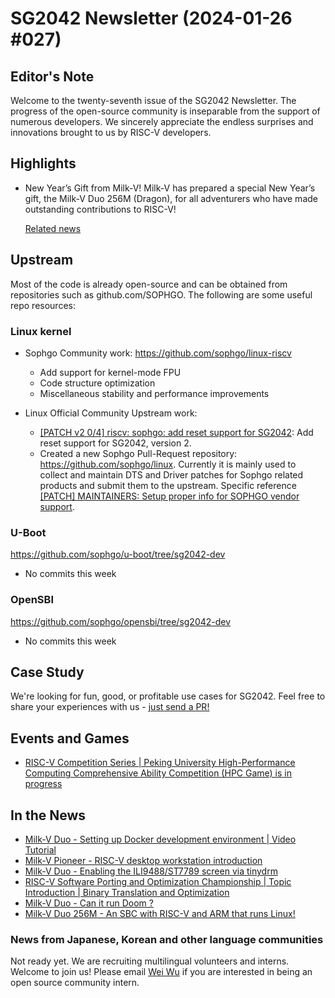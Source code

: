 # SG2042 Newsletter (2024-01-26 #027)

## Editor's Note

Welcome to the twenty-seventh issue of the SG2042 Newsletter. The progress of the open-source community is inseparable from the support of numerous developers. We sincerely appreciate the endless surprises and innovations brought to us by RISC-V developers.

## Highlights

+ New Year’s Gift from Milk-V! Milk-V has prepared a special New Year’s gift, the Milk-V Duo 256M (Dragon), for all adventurers who have made outstanding contributions to RISC-V!

  [Related news](https://community.milkv.io/t/milk-v-new-years-gift-from-milk-v/1242/18)

## Upstream

Most of the code is already open-source and can be obtained from repositories such as github.com/SOPHGO. The following are some useful repo resources:

### Linux kernel

+ Sophgo Community work: https://github.com/sophgo/linux-riscv

  + Add support for kernel-mode FPU
  + Code structure optimization
  + Miscellaneous stability and performance improvements

+ Linux Official Community Upstream work:

  + [[PATCH v2 0/4] riscv: sophgo: add reset support for SG2042][lk-1]: Add reset support for SG2042, version 2.
  + Created a new Sophgo Pull-Request repository: https://github.com/sophgo/linux. Currently it is mainly used to collect and maintain DTS and Driver patches for Sophgo related products and submit them to the upstream. Specific reference [[PATCH] MAINTAINERS: Setup proper info for SOPHGO vendor support][lk-2].

[lk-1]: https://lore.kernel.org/linux-riscv/cover.1706161530.git.unicorn_wang@outlook.com/
[lk-2]: https://lore.kernel.org/linux-riscv/IA1PR20MB49534A5DE79A6CEE57301737BB792@IA1PR20MB4953.namprd20.prod.outlook.com/

### U-Boot

https://github.com/sophgo/u-boot/tree/sg2042-dev

+ No commits this week

### OpenSBI

https://github.com/sophgo/opensbi/tree/sg2042-dev

+ No commits this week

## Case Study

We're looking for fun, good, or profitable use cases for SG2042. Feel free to share your experiences with us - [just send a PR!](https://github.com/sophgocommunity/SG2042-Newsletter/pulls)

## Events and Games

+ [RISC-V Competition Series | Peking University High-Performance Computing Comprehensive Ability Competition (HPC Game) is in progress][event-1]

[event-1]:https://mp.weixin.qq.com/s/qsGsRoE8R06um9naedXcPQ

## In the News

+ [Milk-V Duo - Setting up Docker development environment | Video Tutorial][news-1]
+ [Milk-V Pioneer - RISC-V desktop workstation introduction][news-2]
+ [Milk-V Duo - Enabling the ILI9488/ST7789  screen via tinydrm][news-3]
+ [RISC-V Software Porting and Optimization Championship | Topic Introduction | Binary Translation and Optimization][news-4]
+ [Milk-V Duo - Can it run Doom ?][news-5]
+ [Milk-V Duo 256M - An SBC with RISC-V and ARM that runs Linux!][news-6]

[news-1]:https://www.bilibili.com/video/BV1gK411h7YP
[news-2]:https://www.bilibili.com/video/BV1Fg4y127hp
[news-3]:https://community.milkv.io/t/milk-v-duo-tinydrm-ili9488-st7789/1223
[news-4]:https://www.bilibili.com/video/BV1YQ4y1w7aJ
[news-5]:https://www.youtube.com/shorts/NLoyGtbJgpc
[news-6]:https://www.youtube.com/watch?v=wmmTYOXtESg

### News from Japanese, Korean and other language communities

Not ready yet. We are recruiting multilingual volunteers and interns. Welcome to join us! Please email [Wei Wu](mailto:wuwei2016@iscas.ac.cn) if you are interested in being an open source community intern.